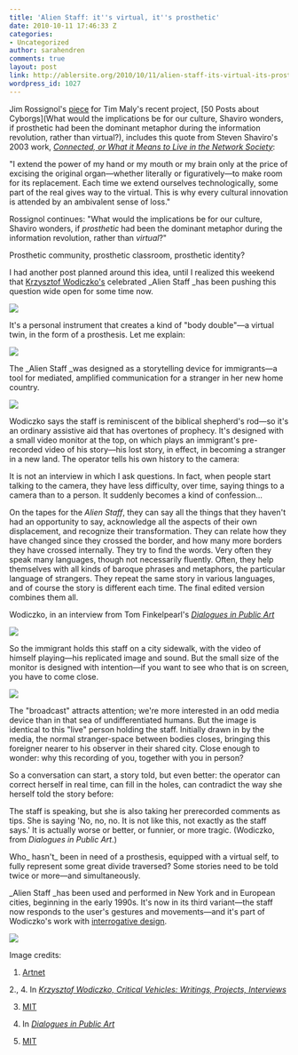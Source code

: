 ```yaml
---
title: 'Alien Staff: it''s virtual, it''s prosthetic'
date: 2010-10-11 17:46:33 Z
categories:
- Uncategorized
author: sarahendren
comments: true
layout: post
link: http://ablersite.org/2010/10/11/alien-staff-its-virtual-its-prosthetic/
wordpress_id: 1027
---
```


Jim Rossignol's [piece](http://rossignol.cream.org/?p=1061) for Tim Maly's recent project, [50 Posts about Cyborgs](What would the implications be for our culture, Shaviro wonders, if prosthetic had been the dominant metaphor during the information revolution, rather than virtual?), includes this quote from Steven Shaviro's 2003 work, [_Connected, or What it Means to Live in the Network Society_](http://www.amazon.com/Connected-What-Means-Network-Society/dp/0816643628/ref=sr_1_1?ie=UTF8&s=books&qid=1286803907&sr=8-1):


"I extend the power of my hand or my mouth or my brain only at the price of excising the original organ—whether literally or figuratively—to make room for its replacement. Each time we extend ourselves technologically, some part of the real gives way to the virtual. This is why every cultural innovation is attended by an ambivalent sense of loss."




Rossignol continues: "What would the implications be for our culture, Shaviro wonders, if _prosthetic_ had been the dominant metaphor during the information revolution, rather than _virtual_?"


Prosthetic community, prosthetic classroom, prosthetic identity?

I had another post planned around this idea, until I realized this weekend that [Krzysztof Wodiczko's](http://visualarts.mit.edu/people/faculty/faculty_wodiczko.html) celebrated _Alien Staff _has been pushing this question wide open for some time now.

[![](http://ablersite.files.wordpress.com/2010/10/alienstaffdiagramweb.jpg)](http://ablersite.files.wordpress.com/2010/10/alienstaffdiagramweb.jpg)

It's a personal instrument that creates a kind of "body double"—a virtual twin, in the form of a prosthesis. Let me explain:

[![](http://ablersite.files.wordpress.com/2010/10/alienmain.jpg)](http://ablersite.files.wordpress.com/2010/10/alienmain.jpg)

The _Alien Staff _was designed as a storytelling device for immigrants—a tool for mediated, amplified communication for a stranger in her new home country.

[![](http://ablersite.files.wordpress.com/2010/10/alienstaff2.gif)](http://ablersite.files.wordpress.com/2010/10/alienstaff2.gif)

Wodiczko says the staff is reminiscent of the biblical shepherd's rod—so it's an ordinary assistive aid that has overtones of prophecy. It's designed with a small video monitor at the top, on which plays an immigrant's pre-recorded video of his story—his lost story, in effect, in becoming a stranger in a new land. The operator tells his own history to the camera:


It is not an interview in which I ask questions. In fact, when people start talking to the camera, they have less difficulty, over time, saying things to a camera than to a person. It suddenly becomes a kind of confession...




On the tapes for the _Alien Staff_, they can say all the things that they haven't had an opportunity to say, acknowledge all the aspects of their own displacement, and recognize their transformation. They can relate how they have changed since they crossed the border, and how many more borders they have crossed internally. They try to find the words. Very often they speak many languages, though not necessarily fluently. Often, they help themselves with all kinds of baroque phrases and metaphors, the particular language of strangers. They repeat the same story in various languages, and of course the story is different each time. The final edited version combines them all.




Wodiczko, in an interview from Tom Finkelpearl's [_Dialogues in Public Art_](http://www.amazon.com/Dialogues-Public-Art-Tom-Finkelpearl/dp/0262561484/ref=sr_1_1?ie=UTF8&qid=1286816999&sr=8-1)


[![](http://ablersite.files.wordpress.com/2010/10/bwalienstaffmanweb.jpg)](http://ablersite.files.wordpress.com/2010/10/bwalienstaffmanweb.jpg)

So the immigrant holds this staff on a city sidewalk, with the video of himself playing—his replicated image and sound. But the small size of the monitor is designed with intention—if you want to see who that is on screen, you have to come close.

[![](http://ablersite.files.wordpress.com/2010/10/4womenjagodaalienstaffweb.jpg)](http://ablersite.files.wordpress.com/2010/10/4womenjagodaalienstaffweb.jpg)

The "broadcast" attracts attention; we're more interested in an odd media device than in that sea of undifferentiated humans. But the image is identical to this "live" person holding the staff. Initially drawn in by the media, the normal stranger-space between bodies closes, bringing this foreigner nearer to his observer in their shared city. Close enough to wonder: why this recording of you, together with you in person?

So a conversation can start, a story told, but even better: the operator can correct herself in real time, can fill in the holes, can contradict the way she herself told the story before:


The staff is speaking, but she is also taking her prerecorded comments as tips. She is saying 'No, no, no. It is not like this, not exactly as the staff says.' It is actually worse or better, or funnier, or more tragic. (Wodiczko, from _Dialogues in Public Art_.)


Who_ hasn't_ been in need of a prosthesis, equipped with a virtual self, to fully represent some great divide traversed? Some stories need to be told twice or more—and simultaneously.

_Alien Staff _has been used and performed in New York and in European cities, beginning in the early 1990s. It's now in its third variant—the staff now responds to the user's gestures and movements—and it's part of Wodiczko's work with [interrogative design](http://www.interrogative.org/about/).

[![](http://ablersite.files.wordpress.com/2010/10/alienstaff3.jpg)](http://ablersite.files.wordpress.com/2010/10/alienstaff3.jpg)

Image credits:

1. [Artnet](http://www.artnet.com/magazine_pre2000/reviews/mahoney/mahoney5.asp)

2., 4. In [_Krzysztof Wodiczko, Critical Vehicles: Writings, Projects, Interviews_](http://www.amazon.com/Critical-Vehicles-Writings-Projects-Interviews/dp/0262731223/ref=sr_1_2?ie=UTF8&s=books&qid=1286818333&sr=1-2-spell)

3. [MIT](http://web.media.mit.edu/%7Ejrs/krz/alien.html)

5. In [_Dialogues in Public Art_](http://www.amazon.com/Dialogues-Public-Art-Tom-Finkelpearl/dp/0262561484/ref=sr_1_1?s=books&ie=UTF8&qid=1286818476&sr=1-1)

6. [MIT](http://web.mit.edu/idg/alien.html)
